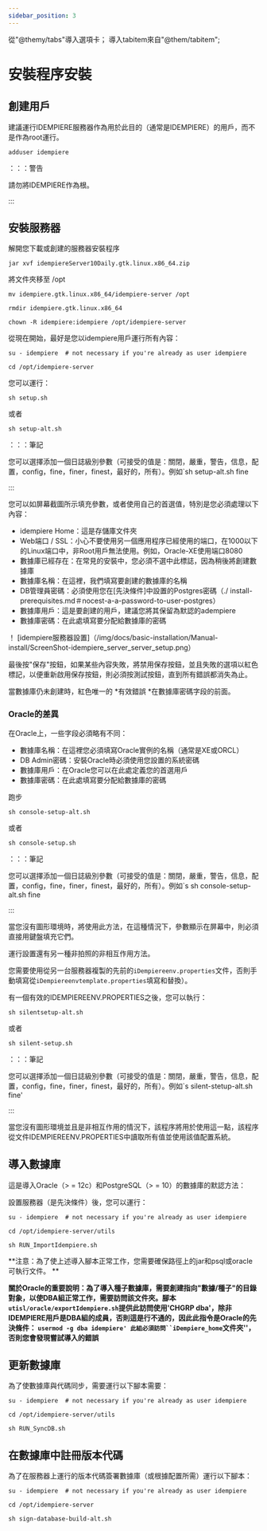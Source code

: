 ```yaml
---
sidebar_position: 3
---
```


從"@themy/tabs"導入選項卡；
導入tabitem來自"@them/tabitem";

# 安裝程序安裝

## 創建用戶

建議運行IDEMPIERE服務器作為用於此目的（通常是IDEMPIERE）的用戶，而不是作為root運行。

```shell
adduser idempiere
```

：：：警告

請勿將IDEMPIERE作為根。

:::

## 安裝服務器

解開您下載或創建的服務器安裝程序

```shell
jar xvf idempiereServer10Daily.gtk.linux.x86_64.zip
```

將文件夾移至 /opt

```shell
mv idempiere.gtk.linux.x86_64/idempiere-server /opt
```

```shell
rmdir idempiere.gtk.linux.x86_64
```

```shell
chown -R idempiere:idempiere /opt/idempiere-server
```

從現在開始，最好是您以idempiere用戶運行所有內容：

```shell
su - idempiere  # not necessary if you're already as user idempiere
```

```shell
cd /opt/idempiere-server
```

<tabs>
<tabitem value ="圖形" label ="圖形">

您可以運行：

```shell
sh setup.sh
```
或者

```shell
sh setup-alt.sh
```

：：：筆記

您可以選擇添加一個日誌級別參數（可接受的值是：關閉，嚴重，警告，信息，配置，config，fine，finer，finest，最好的，所有）。例如`sh setup-alt.sh fine

:::

您可以如屏幕截圖所示填充參數，或者使用自己的首選值，特別是您必須處理以下內容：

- idempiere Home：這是存儲庫文件夾
- Web端口 / SSL：小心不要使用另一個應用程序已經使用的端口，在1000以下的Linux端口中，非Root用戶無法使用。例如，Oracle-XE使用端口8080
- 數據庫已經存在：在常見的安裝中，您必須不選中此標誌，因為稍後將創建數據庫
- 數據庫名稱：在這裡，我們填寫要創建的數據庫的名稱
- DB管理員密碼：必須使用您在[先決條件]中設置的Postgres密碼（./ install-prerequisites.md＃nocest-a-a-password-to-user-postgres）
- 數據庫用戶：這是要創建的用戶，建議您將其保留為默認的adempiere
- 數據庫密碼：在此處填寫要分配給數據庫的密碼

！ [idempiere服務器設置]（/img/docs/basic-installation/Manual-install/ScreenShot-idempiere_server_server_setup.png）

最後按"保存"按鈕，如果某些內容失敗，將禁用保存按鈕，並且失敗的選項以紅色標記，以便重新啟用保存按鈕，則必須按測試按鈕，直到所有錯誤都消失為止。

當數據庫仍未創建時，紅色唯一的 *有效錯誤 *在數據庫密碼字段的前面。

### Oracle的差異

在Oracle上，一些字段必須略有不同：

- 數據庫名稱：在這裡您必須填寫Oracle實例的名稱（通常是XE或ORCL）
- DB Admin密碼：安裝Oracle時必須使用您設置的系統密碼
- 數據庫用戶：在Oracle您可以在此處定義您的首選用戶
- 數據庫密碼：在此處填寫要分配給數據庫的密碼


</tabitem>
<tabitem value =" console" label =" console">

跑步

```shell
sh console-setup-alt.sh
```

或者

```shell
sh console-setup.sh
```

：：：筆記

您可以選擇添加一個日誌級別參數（可接受的值是：關閉，嚴重，警告，信息，配置，config，fine，finer，finest，最好的，所有）。例如`s sh console-setup-alt.sh fine

:::

當您沒有圖形環境時，將使用此方法，在這種情況下，參數顯示在屏幕中，則必須直接用鍵盤填充它們。

</tabitem>
<tabitem value =" console-silent" label =" console Silent">

運行設置還有另一種非拍照的非相互作用方法。

您需要使用從另一台服務器複製的先前的`iDempiereenv.properties`文件，否則手動填寫從`iDempiereenvtemplate.properties`填寫和替換）。

有一個有效的IDEMPIEREENV.PROPERTIES之後，您可以執行：

```shell
sh silentsetup-alt.sh
```
或者

```shell
sh silent-setup.sh
```

：：：筆記

您可以選擇添加一個日誌級別參數（可接受的值是：關閉，嚴重，警告，信息，配置，config，fine，finer，finest，最好的，所有）。例如`s silent-stetup-alt.sh fine'

:::

當您沒有圖形環境並且是非相互作用的情況下，該程序將用於使用這一點，該程序從文件IDEMPIEREENV.PROPERTIES中讀取所有值並使用該值配置系統。

</tabitem>
</tabs>

## 導入數據庫

這是導入Oracle（> = 12c）和PostgreSQL（> = 10）的數據庫的默認方法：

設置服務器（是先決條件）後，您可以運行：

```shell
su - idempiere  # not necessary if you're already as user idempiere
```

```shell
cd /opt/idempiere-server/utils
```

```shell
sh RUN_ImportIdempiere.sh
```

**注意：為了使上述導入腳本正常工作，您需要確保路徑上的jar和psql或oracle可執行文件。 **

**關於Oracle的重要說明：為了導入種子數據庫，需要創建指向"數據/種子"的目錄對象，以使DBA組正常工作，需要訪問該文件夾。腳本`utisl/oracle/exportIdempiere.sh`提供此訪問使用'CHGRP dba'，除非IDEMPIERE用戶是DBA組的成員，否則這是行不通的，因此此指令是Oracle的先決條件：
`usermod -g dba idempiere'
此組必須訪問``iDempiere_home`文件夾''，否則您會發現嘗試導入的錯誤**

## 更新數據庫

為了使數據庫與代碼同步，需要運行以下腳本需要：

```shell
su - idempiere  # not necessary if you're already as user idempiere
```

```shell
cd /opt/idempiere-server/utils
```

```shell
sh RUN_SyncDB.sh
```

## 在數據庫中註冊版本代碼

為了在服務器上運行的版本代碼簽署數據庫（或根據配置所需）運行以下腳本：

```shell
su - idempiere  # not necessary if you're already as user idempiere
```

```shell
cd /opt/idempiere-server
```

```shell
sh sign-database-build-alt.sh
```